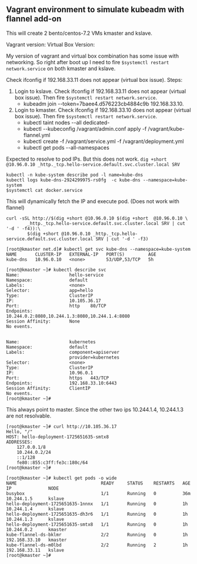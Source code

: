 ## Vagrant environment to simulate kubeadm with flannel add-on

This will create 2 bento/centos-7.2 VMs kmaster and kslave.


Vagrant version:
Virtual Box Version:

My version of vagrant and virtual box combination has some issue with networking. So right after boot up I need to fire `$systemctl restart network.service` on both kmaster and kslave.

Check ifconfig if 192.168.33.11 does not appear (virtual box issue).
Steps:

1. Login to kslave. Check ifconfig if 192.168.33.11 does not appear (virtual box issue). Then fire `$systemctl restart network.service`.
    * kubeadm join --token=7baee4.d576223cb4884c9b 192.168.33.10.
2. Login to kmaster. Check ifconfig if 192.168.33.10 does not appear (virtual box issue). Then fire `$systemctl restart network.service`.
    * kubectl taint nodes --all dedicated-
    * kubectl --kubeconfig /vagrant/admin.conf apply -f /vagrant/kube-flannel.yml
    * kubectl create -f /vagrant/service.yml -f /vagrant/deployment.yml    
    * kubectl get pods --all-namespaces

Expected to resolve to pod IPs. But this does not work. 
`dig +short  @10.96.0.10 _http._tcp.hello-service.default.svc.cluster.local SRV`     

````
kubectl -n kube-system describe pod -l name=kube-dns
kubectl logs kube-dns-2924299975-rs0fg  -c kube-dns --namespace=kube-system
$systemctl cat docker.service
````

This will dynamically fetch the IP and execute pod. (Does not work with flannel)

````
curl -sSL http://$(dig +short @10.96.0.10 $(dig +short  @10.96.0.10 \
        _http._tcp.hello-service.default.svc.cluster.local SRV | cut '-d ' -f4)):\
        $(dig +short @10.96.0.10 _http._tcp.hello-service.default.svc.cluster.local SRV | cut '-d ' -f3)
````



```
[root@kmaster net.d]# kubectl get svc kube-dns --namespace=kube-system
NAME       CLUSTER-IP   EXTERNAL-IP   PORT(S)         AGE
kube-dns   10.96.0.10   <none>        53/UDP,53/TCP   5h
```


```
[root@kmaster ~]# kubectl describe svc
Name:                   hello-service
Namespace:              default
Labels:                 <none>
Selector:               app=hello
Type:                   ClusterIP
IP:                     10.105.36.17
Port:                   http    80/TCP
Endpoints:              10.244.0.2:8080,10.244.1.3:8080,10.244.1.4:8080
Session Affinity:       None
No events.


Name:                   kubernetes
Namespace:              default
Labels:                 component=apiserver
                        provider=kubernetes
Selector:               <none>
Type:                   ClusterIP
IP:                     10.96.0.1
Port:                   https   443/TCP
Endpoints:              192.168.33.10:6443
Session Affinity:       ClientIP
No events.
[root@kmaster ~]#
```

This always point to master. Since the other two ips 10.244.1.4, 10.244.1.3 are not resolvable.

```
[root@kmaster ~]# curl http://10.105.36.17
Hello, "/"
HOST: hello-deployment-1725651635-smtx8
ADDRESSES:
    127.0.0.1/8
    10.244.0.2/24
    ::1/128
    fe80::855:c3ff:fe3c:180c/64
[root@kmaster ~]#
```

```
[root@kmaster ~]# kubectl get pods -o wide
NAME                                READY     STATUS    RESTARTS   AGE       IP              NODE
busybox                             1/1       Running   0          36m       10.244.1.5      kslave
hello-deployment-1725651635-1nnnx   1/1       Running   0          1h        10.244.1.4      kslave
hello-deployment-1725651635-dh3r6   1/1       Running   0          1h        10.244.1.3      kslave
hello-deployment-1725651635-smtx8   1/1       Running   0          1h        10.244.0.2      kmaster
kube-flannel-ds-bklmr               2/2       Running   0          1h        192.168.33.10   kmaster
kube-flannel-ds-m0lbd               2/2       Running   2          1h        192.168.33.11   kslave
[root@kmaster ~]#
```



